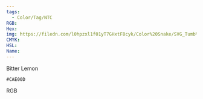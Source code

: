 ```yaml
---
tags:
  - Color/Tag/NTC
RGB:
Hex:
img: https://filedn.com/l0hpzxl1f01yT7GHxtF8cyk/Color%20Snake/SVG_Tumb%20Mass%20No%20Name/CAE00D.svg
CMYK:
HSL:
Name:
---
```

Bitter Lemon
```palette
#CAE00D
```
RGB
